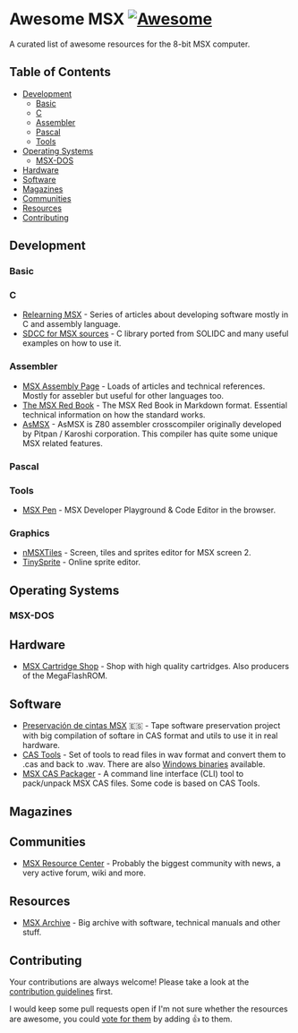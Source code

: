 # Awesome MSX [![Awesome](https://cdn.rawgit.com/sindresorhus/awesome/d7305f38d29fed78fa85652e3a63e154dd8e8829/media/badge.svg)](https://github.com/sindresorhus/awesome)

A curated list of awesome resources for the 8-bit MSX computer.

## Table of Contents

- [Development](#development)
  - [Basic](#basic)
  - [C](#c)
  - [Assembler](#assembler)
  - [Pascal](#pascal)
  - [Tools](#tools)
- [Operating Systems](#operating-systems)
  - [MSX-DOS](#msx-dos)
- [Hardware](#hardware)
- [Software](#software)
- [Magazines](#magazines)
- [Communities](#communities)
- [Resources](#resources)
- [Contributing](#contributing)

## Development

### Basic

### C

* [Relearning MSX](http://www.lavandeira.net/relearning-msx/) - Series of articles about developing software mostly in C and assembly language.
* [SDCC for MSX sources](http://smecers.appspot.com/SDCC_msx/index.htm) - C library ported from SOLIDC and many useful examples on how to use it.

### Assembler

* [MSX Assembly Page](http://map.grauw.nl/) - Loads of articles and technical references. Mostly for assebler but useful for other languages too.
* [The MSX Red Book](https://github.com/oraculo666/The-MSX-Red-Book) - The MSX Red Book in Markdown format. Essential technical information on how the standard works.
* [AsMSX](https://github.com/Fubukimaru/asMSX) - AsMSX is Z80 assembler crosscompiler originally developed by Pitpan / Karoshi corporation. This compiler has quite some unique MSX related features.

### Pascal

### Tools

* [MSX Pen](http://msxpen.com/) - MSX Developer Playground & Code Editor in the browser.

### Graphics

* [nMSXTiles](http://pentacour.com/nmsxtiles/) - Screen, tiles and sprites editor for MSX screen 2.
* [TinySprite](http://msx.jannone.org/tinysprite/tinysprite.html) - Online sprite editor.

## Operating Systems

### MSX-DOS

## Hardware

* [MSX Cartridge Shop](http://www.msxcartridgeshop.com/) - Shop with high quality cartridges. Also producers of the MegaFlashROM.

## Software

* [Preservación de cintas MSX](http://cintasmsx.webcindario.com/) :es: - Tape software preservation project with big compilation of softare in CAS format and utils to use it in real hardware.
* [CAS Tools](https://github.com/joyrex2001/castools) - Set of tools to read files in wav format and convert them to .cas and back to .wav. There are also [Windows binaries](http://home.kabelfoon.nl/~vincentd/) available.
* [MSX CAS Packager](http://mcp.typeinference.com/) - A command line interface (CLI) tool to pack/unpack MSX CAS files. Some code is based on CAS Tools.

## Magazines

## Communities

* [MSX Resource Center](https://www.msx.org) - Probably the biggest community with news, a very active forum, wiki and more.

## Resources

* [MSX Archive](http://www.msxarchive.nl/pub/msx/) - Big archive with software, technical manuals and other stuff.

## Contributing

Your contributions are always welcome! Please take a look at the [contribution guidelines](https://github.com/fr3nd/awesome-msx/blob/master/CONTRIBUTING.md) first.

I would keep some pull requests open if I'm not sure whether the resources are awesome, you could [vote for them](https://github.com/fr3nd/awesome-msx/pulls) by adding :+1: to them.
